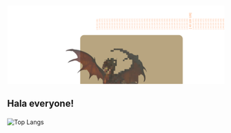 ![banner](github_header1.png)
## Hala everyone! 
### 
![Top Langs](https://github-readme-stats.vercel.app/api/top-langs/?username=digitalhanaa&bg_color=DEG,822828,242930&title_color=f1eab9&text_color=f1eab9)
